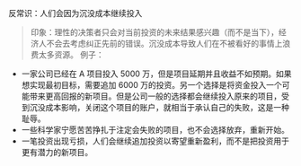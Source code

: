 反常识：人们会因为沉没成本继续投入
>印象：理性的决策者只会对当前投资的未来结果感兴趣（而不是当下），经济人不会去考虑纠正先前的错误。沉没成本导致人们在不被看好的事情上浪费太多资源。
>例子：
>
- 一家公司已经在 A 项目投入 5000 万，但是项目延期并且收益不如预期。如果想实现最初目标，需要追加 6000 万的投资。另一个选择是将资金投入一个可能带来更高回报的新项目。但是公司一般的选择都会继续投入原来的项目，受到沉没成本影响，关闭这个项目的账户，就相当于承认自己的失败，这是一种耻辱。  
- 一些科学家宁愿苦苦挣扎于注定会失败的项目，也不会选择放弃，重新开始。
- 一笔投资出现亏损，人们会继续追加投资以寄望重新盈利，而不是把投资用于更有潜力的新项目。